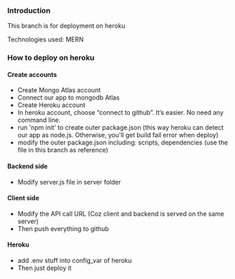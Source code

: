 ### Introduction
This branch is for deployment on heroku

Technologies used: MERN

### How to deploy on heroku
#### Create accounts
- Create Mongo Atlas account
- Connect our app to mongodb Atlas
- Create Heroku account
- In heroku account, choose “connect to github”. It’s easier. No need any command line.
- run 'npm init' to create outer package.json (this way heroku can detect our app as node.js. Otherwise, you'll get build fail error when deploy)
- modify the outer package.json including: scripts, dependencies (use the file in this branch as reference)

#### Backend side
- Modify server.js file in server folder

#### Client side
- Modify the API call URL (Coz client and backend is served on the same server)
- Then push everything to github

#### Heroku
- add .env stuff into config_var of heroku
- Then just deploy it
